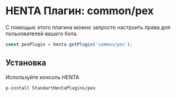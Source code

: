 # HENTA Плагин: common/pex

С помощью этого плагина можно запросто настроить права для пользователей вашего бота.

```js
const pexPlugin = henta.getPlugin('common/pex');
```

## Установка
Используйте консоль HENTA
```
p-install StandartHentaPlugins/pex
```
